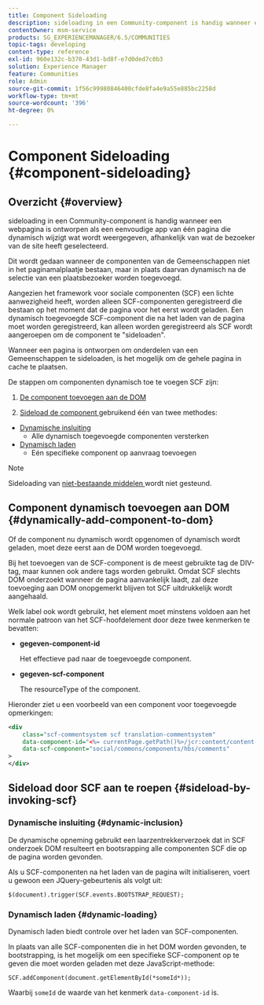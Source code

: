 ```yaml
---
title: Component Sideloading
description: sideloading in een Community-component is handig wanneer een webpagina is ontworpen als een eenvoudige app van één pagina die dynamisch wijzigt wat wordt weergegeven, afhankelijk van wat de bezoeker van de site heeft geselecteerd
contentOwner: msm-service
products: SG_EXPERIENCEMANAGER/6.5/COMMUNITIES
topic-tags: developing
content-type: reference
exl-id: 960e132c-b370-43d1-bd8f-e7d0ded7c0b3
solution: Experience Manager
feature: Communities
role: Admin
source-git-commit: 1f56c99980846400cfde8fa4e9a55e885bc2258d
workflow-type: tm+mt
source-wordcount: '396'
ht-degree: 0%

---
```


# Component Sideloading {#component-sideloading}

## Overzicht {#overview}

sideloading in een Community-component is handig wanneer een webpagina is ontworpen als een eenvoudige app van één pagina die dynamisch wijzigt wat wordt weergegeven, afhankelijk van wat de bezoeker van de site heeft geselecteerd.

Dit wordt gedaan wanneer de componenten van de Gemeenschappen niet in het paginamalplaatje bestaan, maar in plaats daarvan dynamisch na de selectie van een plaatsbezoeker worden toegevoegd.

Aangezien het framework voor sociale componenten (SCF) een lichte aanwezigheid heeft, worden alleen SCF-componenten geregistreerd die bestaan op het moment dat de pagina voor het eerst wordt geladen. Een dynamisch toegevoegde SCF-component die na het laden van de pagina moet worden geregistreerd, kan alleen worden geregistreerd als SCF wordt aangeroepen om de component te &quot;sideloaden&quot;.

Wanneer een pagina is ontworpen om onderdelen van een Gemeenschappen te sideloaden, is het mogelijk om de gehele pagina in cache te plaatsen.

De stappen om componenten dynamisch toe te voegen SCF zijn:

1. [De component toevoegen aan de DOM](#dynamically-add-component-to-dom)

1. [ Sideload de component ](#sideload-by-invoking-scf) gebruikend één van twee methodes:

* [Dynamische insluiting](#dynamic-inclusion)
   * Alle dynamisch toegevoegde componenten versterken
* [Dynamisch laden](#dynamic-loading)
   * Eén specifieke component op aanvraag toevoegen

>[!NOTE]
>
>Sideloading van [ niet-bestaande middelen ](scf.md#add-or-include-a-communities-component) wordt niet gesteund.

## Component dynamisch toevoegen aan DOM {#dynamically-add-component-to-dom}

Of de component nu dynamisch wordt opgenomen of dynamisch wordt geladen, moet deze eerst aan de DOM worden toegevoegd.

Bij het toevoegen van de SCF-component is de meest gebruikte tag de DIV-tag, maar kunnen ook andere tags worden gebruikt. Omdat SCF slechts DOM onderzoekt wanneer de pagina aanvankelijk laadt, zal deze toevoeging aan DOM onopgemerkt blijven tot SCF uitdrukkelijk wordt aangehaald.

Welk label ook wordt gebruikt, het element moet minstens voldoen aan het normale patroon van het SCF-hoofdelement door deze twee kenmerken te bevatten:

* **gegeven-component-id**

  Het effectieve pad naar de toegevoegde component.

* **gegeven-scf-component**

  The resourceType of the component.

Hieronder ziet u een voorbeeld van een component voor toegevoegde opmerkingen:

```xml
<div
    class="scf-commentsystem scf translation-commentsystem"
    data-component-id="<%= currentPage.getPath()%>/jcr:content/content-left/comments"
    data-scf-component="social/commons/components/hbs/comments"
>
</div>
```

## Sideload door SCF aan te roepen {#sideload-by-invoking-scf}

### Dynamische insluiting {#dynamic-inclusion}

De dynamische opneming gebruikt een laarzentrekkerverzoek dat in SCF onderzoek DOM resulteert en bootsrapping alle componenten SCF die op de pagina worden gevonden.

Als u SCF-componenten na het laden van de pagina wilt initialiseren, voert u gewoon een JQuery-gebeurtenis als volgt uit:

`$(document).trigger(SCF.events.BOOTSTRAP_REQUEST);`

### Dynamisch laden {#dynamic-loading}

Dynamisch laden biedt controle over het laden van SCF-componenten.

In plaats van alle SCF-componenten die in het DOM worden gevonden, te bootstrapping, is het mogelijk om een specifieke SCF-component op te geven die moet worden geladen met deze JavaScript-methode:

`SCF.addComponent(document.getElementById(*someId*));`

Waarbij `someId` de waarde van het kenmerk `data-component-id` is.
